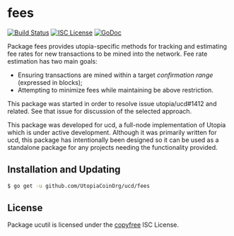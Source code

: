 fees
=======


[![Build Status](https://img.shields.io/travis/Utopia/ucd.svg)](https://travis-ci.org/Utopia/ucd)
[![ISC License](https://img.shields.io/badge/license-ISC-blue.svg)](http://copyfree.org)
[![GoDoc](https://img.shields.io/badge/godoc-reference-blue.svg)](https://godoc.org/github.com/UtopiaCoinOrg/ucd/fees)

Package fees provides utopia-specific methods for tracking and estimating fee
rates for new transactions to be mined into the network. Fee rate estimation has
two main goals:

- Ensuring transactions are mined within a target _confirmation range_
  (expressed in blocks);
- Attempting to minimize fees while maintaining be above restriction.

This package was started in order to resolve issue utopia/ucd#1412 and related.
See that issue for discussion of the selected approach.

This package was developed for ucd, a full-node implementation of Utopia which
is under active development.  Although it was primarily written for
ucd, this package has intentionally been designed so it can be used as a
standalone package for any projects needing the functionality provided.

## Installation and Updating

```bash
$ go get -u github.com/UtopiaCoinOrg/ucd/fees
```

## License

Package ucutil is licensed under the [copyfree](http://copyfree.org) ISC
License.
